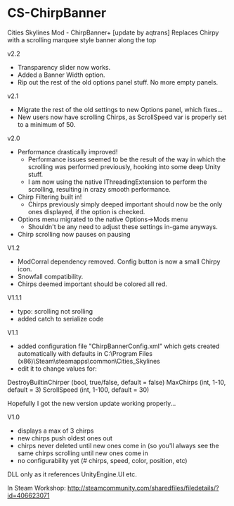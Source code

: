 # CS-ChirpBanner
Cities Skylines Mod - ChirpBanner+ 
[update by aqtrans]
Replaces Chirpy with a scrolling marquee style banner along the top 

v2.2
- Transparency slider now works. 
- Added a Banner Width option.
- Rip out the rest of the old options panel stuff. No more empty panels.

v2.1
- Migrate the rest of the old settings to new Options panel, which fixes...
- New users now have scrolling Chirps, as ScrollSpeed var is properly set to a minimum of 50.

v2.0
- Performance drastically improved!
    - Performance issues seemed to be the result of the way in which the scrolling was performed previously, hooking into some deep Unity stuff.
    - I am now using the native IThreadingExtension to perform the scrolling, resulting in crazy smooth performance.
- Chirp Filtering built in!
    - Chirps previously simply deeped important should now be the only ones displayed, if the option is checked.
- Options menu migrated to the native Options->Mods menu
    - Shouldn't be any need to adjust these settings in-game anyways.
- Chirp scrolling now pauses on pausing

V1.2
- ModCorral dependency removed. Config button is now a small Chirpy icon.
- Snowfall compatibility. 
- Chirps deemed important should be colored all red.

V1.1.1 
- typo: scrolling not srolling 
- added catch to serialize code 

V1.1 
- added configuration file "ChirpBannerConfig.xml" which gets created automatically with defaults in C:\Program Files (x86)\Steam\steamapps\common\Cities_Skylines 
- edit it to change values for: 

DestroyBuiltinChirper (bool, true/false, default = false) 
MaxChirps (int, 1-10, default = 3) 
ScrollSpeed (int, 1-100, default = 30) 

Hopefully I got the new version update working properly... 

V1.0 
- displays a max of 3 chirps 
- new chirps push oldest ones out 
- chirps never deleted until new ones come in (so you'll always see the same chirps scrolling until new ones come in 
- no configurability yet (# chirps, speed, color, position, etc) 


DLL only as it references UnityEngine.UI etc.

In Steam Workshop: http://steamcommunity.com/sharedfiles/filedetails/?id=406623071
